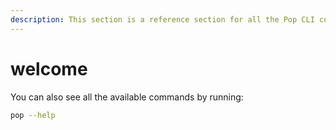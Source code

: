 ```yaml
---
description: This section is a reference section for all the Pop CLI commands.
---
```


# welcome

You can also see all the available commands by running:

```bash
pop --help
```
